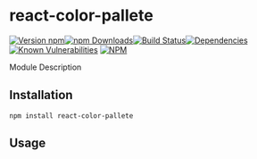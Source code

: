 # react-color-pallete
[![Version npm](https://img.shields.io/npm/v/react-color-pallete.svg?style=flat-square)](https://www.npmjs.com/package/react-color-pallete)[![npm Downloads](https://img.shields.io/npm/dm/react-color-pallete.svg?style=flat-square)](https://www.npmjs.com/package/react-color-pallete)[![Build Status](https://img.shields.io/travis/slysterous/react-color-pallete/master.svg?style=flat-square)](https://travis-ci.org/slysterous/react-color-pallete)[![Dependencies](https://img.shields.io/david/slysterous/react-color-pallete.svg?style=flat-square)](https://david-dm.org/slysterous/react-color-pallete)
[![Known Vulnerabilities](https://snyk.io/test/github/slysterous/react-color-pallete/badge.svg)](https://snyk.io/test/github/slysterous/react-color-pallete)
[![NPM](https://nodei.co/npm/react-color-pallete.png?downloads=true&downloadRank=true)](https://nodei.co/npm/react-color-pallete/)

Module Description
## Installation

```bashp
npm install react-color-pallete
```
## Usage


``` js

```